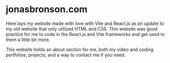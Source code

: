 # jonasbronson.com

Here lays my website made with love with Vite and React.js as an update to my old website that only utilized HTML and CSS. This website was good practice for me to code in the React.js and Vite frameworks and get used to them a little bit more.

This website holds an about section for me, both my video and coding portfolios, projects, and a way to contact me if you need.
